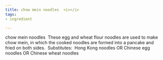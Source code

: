 ```yaml
---
title: chow mein noodles  <i></i>
tags:
- ingredient

---
```

chow mein noodles  These egg and wheat flour noodles are used to make chow mein, in which the cooked noodles are formed into a pancake and fried on both sides.  Substitutes:  Hong Kong noodles OR Chinese egg noodles OR Chinese wheat noodles
